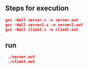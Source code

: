 ## Steps for execution
```JSON
gcc -Wall server.c -o server.out
gcc -Wall server2.c -o server2.out
gcc -Wall client.c -o client.out
```

## run
```JSON
 ./server.out
 ./client.out
 ```
